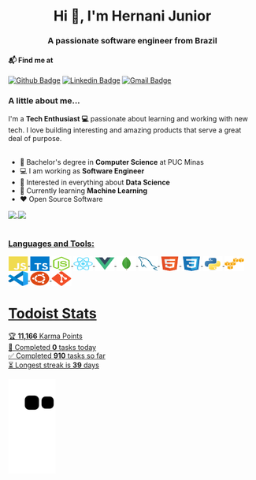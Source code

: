 
<h1 align="center">Hi 👋, I'm Hernani Junior</h1>
<h3 align="center">A passionate software engineer from Brazil</h3>

#### 📬 Find me at
[![Github Badge](http://img.shields.io/badge/-Github-black?style=flat-square&logo=github&link=https://github.com/hernanijr/)](https://github.com/hernanijr/) 
[![Linkedin Badge](https://img.shields.io/badge/-LinkedIn-blue?style=flat-square&logo=Linkedin&logoColor=white&link=https://www.linkedin.com/in/hernanivieirajr/)](https://www.linkedin.com/in/hernanivieirajr)
[![Gmail Badge](https://img.shields.io/badge/-Gmail-d14836?style=flat-square&logo=Gmail&logoColor=white&link=mailto:hernani.junior13@gmail.com)](mailto:hernani.junior13@gmail.com)

 
### A little about me...  
I'm a **Tech Enthusiast 💻** passionate about learning and working with new tech. I love building interesting and amazing products that serve a great deal of purpose. <br/><br/>

- 🔭 Bachelor's degree in **Computer Science** at PUC Minas
-   :computer: I am working as **Software Engineer**
-   :monocle_face: Interested in everything about **Data Science**
-   :seedling: Currently learning **Machine Learning**
-   :heart: Open Source Software



 <div>
  <a href="https://github.com/hernanijr">
  <img align="center" src="https://github-readme-stats.vercel.app/api?username=hernanijr&show_icons=true&theme=dracula&include_all_commits=true&count_private=true"/>
  <img align="center" src="http://github-readme-streak-stats.herokuapp.com?user=hernanijr&theme=dracula&hide_border=false"/>
</div>
 
 
<div style="display: inline_block"><br>
  <h3 align="left">Languages and Tools:</h3>
  <img align="center" alt="Hernani-Js" height="30" width="40" src="https://raw.githubusercontent.com/devicons/devicon/master/icons/javascript/javascript-plain.svg">
  <img align="center" alt="Hernani-Ts" height="30" width="40" src="https://raw.githubusercontent.com/devicons/devicon/master/icons/typescript/typescript-plain.svg">
  <img align="center" alt="Hernani-Node" height="30" width="40" src="https://raw.githubusercontent.com/devicons/devicon/master/icons/nodejs/nodejs-plain.svg">
  <img align="center" alt="Hernani-React" height="30" width="40" src="https://raw.githubusercontent.com/devicons/devicon/master/icons/react/react-original.svg">
  <img align="center" alt="Hernani-Vue" height="30" width="40" src="https://raw.githubusercontent.com/devicons/devicon/master/icons/vuejs/vuejs-original.svg">
  <img align="center" alt="Hernani-MongoDb" height="30" width="40" src="https://raw.githubusercontent.com/devicons/devicon/master/icons/mongodb/mongodb-original.svg">
  <img align="center" alt="Hernani-Mysql" height="30" width="40" src="https://raw.githubusercontent.com/devicons/devicon/master/icons/mysql/mysql-original.svg">
  <img align="center" alt="Hernani-HTML" height="30" width="40" src="https://raw.githubusercontent.com/devicons/devicon/master/icons/html5/html5-original.svg">
  <img align="center" alt="Hernani-CSS" height="30" width="40" src="https://raw.githubusercontent.com/devicons/devicon/master/icons/css3/css3-original.svg">
  <img align="center" alt="Hernani-Python" height="30" width="40" src="https://raw.githubusercontent.com/devicons/devicon/master/icons/python/python-original.svg">
  <img align="center" alt="Hernani-AWS" height="30" width="40" src="https://raw.githubusercontent.com/devicons/devicon/master/icons/amazonwebservices/amazonwebservices-original.svg">
  <img align="center" alt="Hernani-Vscode" height="30" width="40" src="https://raw.githubusercontent.com/devicons/devicon/master/icons/vscode/vscode-original.svg">
  <img align="center" alt="Hernani-ubuntu" height="30" width="40" src="https://raw.githubusercontent.com/devicons/devicon/master/icons/ubuntu/ubuntu-plain.svg">
  <img align="center" alt="Hernani-github" height="30" width="40" src="https://raw.githubusercontent.com/devicons/devicon/master/icons/git/git-original.svg">
</div>
  
  ##
  
# Todoist Stats

<!-- TODO-IST:START -->
🏆  **11,166** Karma Points           
🌸  Completed **0** tasks today           
✅  Completed **910** tasks so far           
⏳  Longest streak is **39** days
<!-- TODO-IST:END -->

 
<div> 
    
  ![Snake animation](https://github.com/hernanijr/hernanijr/blob/output/github-contribution-grid-snake.svg)
   
</div>
